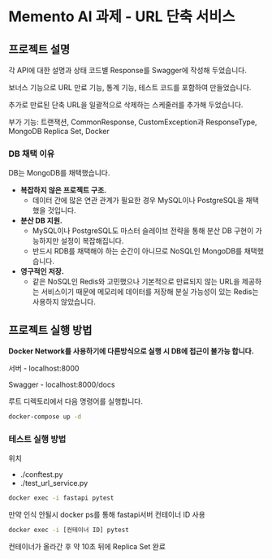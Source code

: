 # Memento AI 과제 - URL 단축 서비스

## 프로젝트 설명

각 API에 대한 설명과 상태 코드별 Response를 Swagger에 작성해 두었습니다.

보너스 기능으로 URL 만료 기능, 통계 기능, 테스트 코드를 포함하여 만들었습니다.

추가로 만료된 단축 URL을 일괄적으로 삭제하는 스케줄러를 추가해 두었습니다.

부가 기능: 트랜잭션, CommonResponse, CustomException과 ResponseType, MongoDB Replica Set, Docker

### DB 채택 이유

DB는 MongoDB를 채택했습니다.

- **복잡하지 않은 프로젝트 구조.**
    - 데이터 간에 많은 연관 관계가 필요한 경우 MySQL이나 PostgreSQL을 채택했을 것입니다.
- **분산 DB 지원.**
    - MySQL이나 PostgreSQL도 마스터 슬레이브 전략을 통해 분산 DB 구현이 가능하지만 설정이 복잡해집니다.
    - 반드시 RDB를 채택해야 하는 순간이 아니므로 NoSQL인 MongoDB를 채택했습니다.
- **영구적인 저장.**
    - 같은 NoSQL인 Redis와 고민했으나 기본적으로 만료되지 않는 URL을 제공하는 서비스이기 때문에 메모리에 데이터를 저장해 분실 가능성이 있는 Redis는 사용하지 않았습니다.

## 프로젝트 실행 방법

**Docker Network를 사용하기에 다른방식으로 실행 시 DB에 접근이 불가능 합니다.**

서버 - localhost:8000

Swagger - localhost:8000/docs

루트 디렉토리에서 다음 명령어를 실행합니다.

```sh
docker-compose up -d
```

### 테스트 실행 방법

위치

- ./conftest.py
- ./test_url_service.py

```sh
docker exec -i fastapi pytest
```

만약 인식 안될시 docker ps를 통해 fastapi서버 컨테이너 ID 사용

```sh
docker exec -i [컨테이너 ID] pytest
```

컨테이너가 올라간 후 약 10초 뒤에 Replica Set 완료